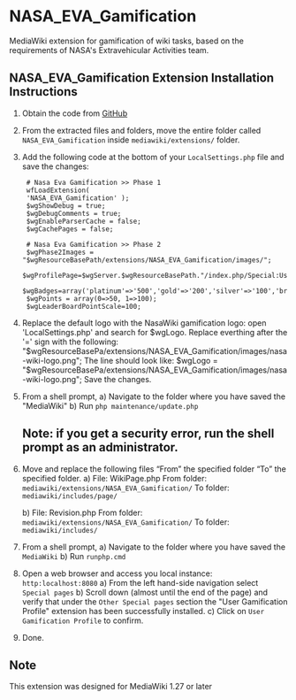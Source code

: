 # NASA_EVA_Gamification

MediaWiki extension for gamification of wiki tasks, based on the requirements of NASA's Extravehicular Activities team.

## NASA_EVA_Gamification Extension Installation Instructions

1. Obtain the code from [GitHub](https://github.com/SWEN670NASAEVA2/NASA_EVA_Gamification)

2. From the extracted files and folders, move the entire folder called `NASA_EVA_Gamification` inside `mediawiki/extensions/` folder.

3. Add the following code at the bottom of your `LocalSettings.php` file and save the changes:

		# Nasa Eva Gamification >> Phase 1
		wfLoadExtension(
		'NASA_EVA_Gamification' );
		$wgShowDebug = true;
		$wgDebugComments = true;
		$wgEnableParserCache = false;
		$wgCachePages = false;

		# Nasa Eva Gamification >> Phase 2
		$wgPhase2Images = "$wgResourceBasePath/extensions/NASA_EVA_Gamification/images/";
		$wgProfilePage=$wgServer.$wgResourceBasePath."/index.php/Special:UserGamificationProfile";
		$wgBadges=array('platinum'=>'500','gold'=>'200','silver'=>'100','bronze'=>'50');
		$wgPoints = array(0=>50, 1=>100);
		$wgLeaderBoardPointScale=100;

4. Replace the default logo with the NasaWiki gamification logo: open 'LocalSettings.php' and search for $wgLogo.  Replace everthing after the '=' sign with the following:
		"$wgResourceBasePa/extensions/NASA_EVA_Gamification/images/nasa-wiki-logo.png";
	The line should look like:
		$wgLogo = "$wgResourceBasePa/extensions/NASA_EVA_Gamification/images/nasa-wiki-logo.png";
	Save the changes.

5. From a shell prompt,
	a) Navigate to the folder where you have saved the "MediaWiki"
	b) Run `php maintenance/update.php`

	## Note: if you get a security error, run the shell prompt as an administrator.

6. Move and replace the following files “From” the specified folder “To” the specified folder.
	a)
		File: WikiPage.php
		From folder: `mediawiki/extensions/NASA_EVA_Gamification/`
		To folder:  `mediawiki/includes/page/`

	b)
	  File: Revision.php
		From folder: `mediawiki/extensions/NASA_EVA_Gamification/`
		To folder:   `mediawiki/includes/`

7. From a shell prompt,
	a) Navigate to the folder where you have saved the `MediaWiki`
	b) Run `runphp.cmd`

8. Open a web browser and access you local instance: `http:localhost:8080`
	a) From the left hand-side navigation select `Special pages`
  b) Scroll down (almost until the end of the page) and verify that under the `Other Special pages` section the "User Gamification Profile" extension has been successfully installed.
	c) Click on `User Gamification Profile` to confirm.

9. Done.

## Note
This extension was designed for MediaWiki 1.27 or later
